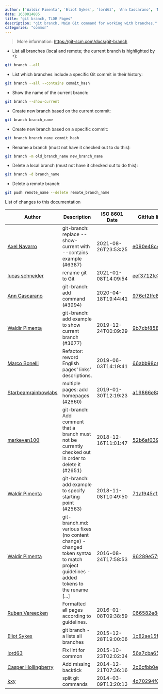 ```yaml
---
author: ['Waldir Pimenta', 'Eliot Sykes', 'lord63', 'Ann Cascarano', 'Marco Bonelli', 'markevan100', 'Ruben Vereecken', 'kxy', 'Casper Hollingberry', 'lucas schneider', 'Axel Navarro', 'Starbeamrainbowlabs']
date: 1630014805
title: "git branch, TLDR Pages"
description: "git branch, Main Git command for working with branches."
categories: "common"
---
```

> More information: <https://git-scm.com/docs/git-branch>.

- List all branches (local and remote; the current branch is highlighted by `*`):

```bash
git branch --all
```

- List which branches include a specific Git commit in their history:

```bash
git branch --all --contains commit_hash
```

- Show the name of the current branch:

```bash
git branch --show-current
```

- Create new branch based on the current commit:

```bash
git branch branch_name
```

- Create new branch based on a specific commit:

```bash
git branch branch_name commit_hash
```

- Rename a branch (must not have it checked out to do this):

```bash
git branch -m old_branch_name new_branch_name
```

- Delete a local branch (must not have it checked out to do this):

```bash
git branch -d branch_name
```

- Delete a remote branch:

```bash
git push remote_name --delete remote_branch_name
```
List of changes to this documentation


Author | Description | ISO 8601 Date | GitHub link
------|-----|-----|-----
[Axel Navarro](mailto:navarroaxel@gmail.com) | git-branch: replace --show-current with --contains example (#6387) | 2021-08-26T23:53:25 | [e090e48c45a4](https://github.com/tldr-pages/tldr/commit/e090e48c45a4aa77166ae9dd7b4a160a7b52563b)
[lucas schneider](mailto:casdpa@gmail.com) | rename git to Git | 2021-01-08T14:09:54 | [eef3712fc3a6](https://github.com/tldr-pages/tldr/commit/eef3712fc3a6a3774384b2e4ed934583c8349d75)
[Ann Cascarano](mailto:4411121+redrambles@users.noreply.github.com) | git-branch: add command (#3994) | 2020-04-18T19:44:41 | [976cf2ffc8c3](https://github.com/tldr-pages/tldr/commit/976cf2ffc8c3fc835c231754c87db009b29ee661)
[Waldir Pimenta](mailto:waldyrious@gmail.com) | git-branch: add example to show current branch (#3677) | 2019-12-24T00:09:29 | [9b7cbf8587c7](https://github.com/tldr-pages/tldr/commit/9b7cbf8587c79cc30bba3d3e86db24953122fb33)
[Marco Bonelli](mailto:marco@mebeim.net) | Refactor: reword English pages' links' descriptions. | 2019-06-03T14:19:41 | [66abb98ce935](https://github.com/tldr-pages/tldr/commit/66abb98ce935c0f4516bf30c4d6da72180d5a3ab)
[Starbeamrainbowlabs](mailto:sbrl@starbeamrainbowlabs.com) | multiple pages: add homepages (#2660) | 2019-01-30T12:19:23 | [a19866e88add](https://github.com/tldr-pages/tldr/commit/a19866e88addb239484637579b17e7c6ea9b53aa)
[markevan100](mailto:41275604+markevan100@users.noreply.github.com) | git-branch: Add comment that a branch must not be currently checked out in order to delete it (#2651) | 2018-12-16T11:01:47 | [52b6af039e5e](https://github.com/tldr-pages/tldr/commit/52b6af039e5e7725c4fb8bf0dab24b03cd1cc493)
[Waldir Pimenta](mailto:waldyrious@gmail.com) | git-branch: add example to specify starting point (#2563) | 2018-11-08T10:49:50 | [71af945cf2ff](https://github.com/tldr-pages/tldr/commit/71af945cf2ffab4b96a50d1d3f67259983fb07f0)
[Waldir Pimenta](mailto:waldyrious@gmail.com) | git-branch.md: various fixes (no content change) - changed token syntax to match project guidelines - added tokens to the rename [...] | 2016-08-24T17:58:53 | [96289e570dd7](https://github.com/tldr-pages/tldr/commit/96289e570dd7af7933825e676bbaed74752ebad5)
[Ruben Vereecken](mailto:rubenvereecken@gmail.com) | Formatted all pages according to guidelines. | 2016-01-08T09:38:59 | [066582e8eab5](https://github.com/tldr-pages/tldr/commit/066582e8eab57bce9861cc8d379e158d61f1cc95)
[Eliot Sykes](mailto:eliotsykes@gmail.com) | git branch -a lists all branches | 2015-12-28T19:00:06 | [1c82ae15f602](https://github.com/tldr-pages/tldr/commit/1c82ae15f60248fa430b0c64e91b4f7dda52cce2)
[lord63](mailto:lord63.j@gmail.com) | Fix lint for common | 2015-10-23T02:02:34 | [56a7cba6568f](https://github.com/tldr-pages/tldr/commit/56a7cba6568fcdaaeca2ddf0b80341cfc7de6285)
[Casper Hollingberry](mailto:hollingberry@users.noreply.github.com) | Add missing backtick | 2014-12-21T07:36:16 | [2c6cfbb0e563](https://github.com/tldr-pages/tldr/commit/2c6cfbb0e56344bdf5e060f2780db971259df6ef)
[kxy](mailto:kyrwastaken@gmail.com) | split git commands | 2014-03-09T13:20:13 | [4d70294f065f](https://github.com/tldr-pages/tldr/commit/4d70294f065f8d6d9fd6c0add28968cb9ca725ff)

